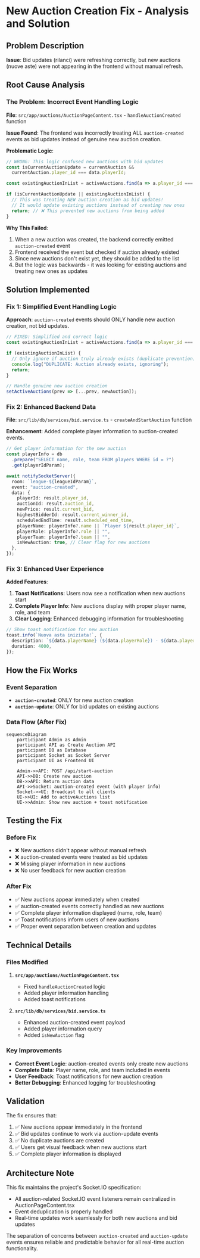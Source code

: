 # New Auction Creation Fix - Analysis and Solution

## Problem Description
**Issue**: Bid updates (rilanci) were refreshing correctly, but new auctions (nuove aste) were not appearing in the frontend without manual refresh.

## Root Cause Analysis

### The Problem: Incorrect Event Handling Logic

**File**: `src/app/auctions/AuctionPageContent.tsx` - `handleAuctionCreated` function

**Issue Found**: The frontend was incorrectly treating ALL `auction-created` events as bid updates instead of genuine new auction creation.

**Problematic Logic**:
```typescript
// WRONG: This logic confused new auctions with bid updates
const isCurrentAuctionUpdate = currentAuction && 
  currentAuction.player_id === data.playerId;

const existingAuctionInList = activeAuctions.find(a => a.player_id === data.playerId);

if (isCurrentAuctionUpdate || existingAuctionInList) {
  // This was treating NEW auction creation as bid updates!
  // It would update existing auctions instead of creating new ones
  return; // ❌ This prevented new auctions from being added
}
```

**Why This Failed**:
1. When a new auction was created, the backend correctly emitted `auction-created` event
2. Frontend received the event but checked if auction already existed
3. Since new auctions don't exist yet, they should be added to the list
4. But the logic was backwards - it was looking for existing auctions and treating new ones as updates

## Solution Implemented

### Fix 1: Simplified Event Handling Logic

**Approach**: `auction-created` events should ONLY handle new auction creation, not bid updates.

```typescript
// FIXED: Simplified and correct logic
const existingAuctionInList = activeAuctions.find(a => a.player_id === data.playerId);

if (existingAuctionInList) {
  // Only ignore if auction truly already exists (duplicate prevention)
  console.log("DUPLICATE: Auction already exists, ignoring");
  return;
}

// Handle genuine new auction creation
setActiveAuctions(prev => [...prev, newAuction]);
```

### Fix 2: Enhanced Backend Data

**File**: `src/lib/db/services/bid.service.ts` - `createAndStartAuction` function

**Enhancement**: Added complete player information to auction-created events.

```typescript
// Get player information for the new auction
const playerInfo = db
  .prepare("SELECT name, role, team FROM players WHERE id = ?")
  .get(playerIdParam);

await notifySocketServer({
  room: `league-${leagueIdParam}`,
  event: "auction-created", 
  data: {
    playerId: result.player_id,
    auctionId: result.auction_id,
    newPrice: result.current_bid,
    highestBidderId: result.current_winner_id,
    scheduledEndTime: result.scheduled_end_time,
    playerName: playerInfo?.name || `Player ${result.player_id}`,
    playerRole: playerInfo?.role || "",
    playerTeam: playerInfo?.team || "",
    isNewAuction: true, // Clear flag for new auctions
  },
});
```

### Fix 3: Enhanced User Experience

**Added Features**:
1. **Toast Notifications**: Users now see a notification when new auctions start
2. **Complete Player Info**: New auctions display with proper player name, role, and team
3. **Clear Logging**: Enhanced debugging information for troubleshooting

```typescript
// Show toast notification for new auction
toast.info(`Nuova asta iniziata!`, {
  description: `${data.playerName} (${data.playerRole}) - ${data.playerTeam}`,
  duration: 4000,
});
```

## How the Fix Works

### Event Separation
- **`auction-created`**: ONLY for new auction creation
- **`auction-update`**: ONLY for bid updates on existing auctions

### Data Flow (After Fix)
```mermaid
sequenceDiagram
    participant Admin as Admin
    participant API as Create Auction API
    participant DB as Database
    participant Socket as Socket Server
    participant UI as Frontend UI

    Admin->>API: POST /api/start-auction
    API->>DB: Create new auction
    DB->>API: Return auction data
    API->>Socket: auction-created event (with player info)
    Socket->>UI: Broadcast to all clients
    UI->>UI: Add to activeAuctions list
    UI->>Admin: Show new auction + toast notification
```

## Testing the Fix

### Before Fix
- ❌ New auctions didn't appear without manual refresh
- ❌ auction-created events were treated as bid updates
- ❌ Missing player information in new auctions
- ❌ No user feedback for new auction creation

### After Fix  
- ✅ New auctions appear immediately when created
- ✅ auction-created events correctly handled as new auctions
- ✅ Complete player information displayed (name, role, team)
- ✅ Toast notifications inform users of new auctions
- ✅ Proper event separation between creation and updates

## Technical Details

### Files Modified
1. **`src/app/auctions/AuctionPageContent.tsx`**
   - Fixed `handleAuctionCreated` logic
   - Added player information handling
   - Added toast notifications

2. **`src/lib/db/services/bid.service.ts`**
   - Enhanced auction-created event payload
   - Added player information query
   - Added `isNewAuction` flag

### Key Improvements
- **Correct Event Logic**: auction-created events only create new auctions
- **Complete Data**: Player name, role, and team included in events
- **User Feedback**: Toast notifications for new auction creation
- **Better Debugging**: Enhanced logging for troubleshooting

## Validation

The fix ensures that:
1. ✅ New auctions appear immediately in the frontend
2. ✅ Bid updates continue to work via auction-update events
3. ✅ No duplicate auctions are created
4. ✅ Users get visual feedback when new auctions start
5. ✅ Complete player information is displayed

## Architecture Note

This fix maintains the project's Socket.IO specification:
- All auction-related Socket.IO event listeners remain centralized in AuctionPageContent.tsx
- Event deduplication is properly handled
- Real-time updates work seamlessly for both new auctions and bid updates

The separation of concerns between `auction-created` and `auction-update` events ensures reliable and predictable behavior for all real-time auction functionality.